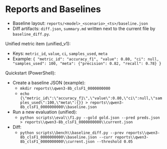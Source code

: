# Reports and Baselines

- Baseline layout: `reports/<model>_<scenario>_<ts>/baseline.json`
- Diff artifacts: `diff.json`, `summary.md` written next to the current file by `baseline_diff.py`.

Unified metric item (unified_v1):
- Keys: `metric_id`, `value`, `ci`, `samples_used`, `meta`
- Example: `{ "metric_id": "accuracy_f1", "value": 0.80, "ci": null, "samples_used": 100, "meta": {"precision": 0.82, "recall": 0.78} }`

Quickstart (PowerShell):
- Create a baseline JSON (example):
  - `mkdir reports\\qwen3-8b_clsF1_0000000000`
  - `echo {\"metric_id\":\"accuracy_f1\",\"value\":0.80,\"ci\":null,\"samples_used\":100,\"meta\":{}} > reports\\qwen3-8b_clsF1_0000000000\\baseline.json`
- Run a new evaluation (unified):
  - `python scripts\\eval\\f1.py --gold gold.json --pred preds.json > reports\\qwen3-8b_clsF1_0000000000\\current.json`
- Diff:
  - `python scripts\\bench\\baseline_diff.py --prev reports\\qwen3-8b_clsF1_0000000000\\baseline.json --curr reports\\qwen3-8b_clsF1_0000000000\\current.json --threshold 0.05`
